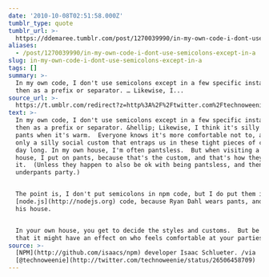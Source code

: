 ```yaml
---
date: '2010-10-08T02:51:58.000Z'
tumblr_type: quote
tumblr_url: >-
  https://ddemaree.tumblr.com/post/1270039990/in-my-own-code-i-dont-use-semicolons-except-in-a
aliases:
  - /post/1270039990/in-my-own-code-i-dont-use-semicolons-except-in-a
slug: in-my-own-code-i-dont-use-semicolons-except-in-a
tags: []
summary: >-
  In my own code, I don't use semicolons except in a few specific instances, and
  then as a prefix or separator. … Likewise, I...
source_url: >-
  https://t.umblr.com/redirect?z=http%3A%2F%2Ftwitter.com%2Ftechnoweenie%2Fstatus%2F26506458709&t=ZTZlN2ExZTQyOTc4MDk4OThkMDE5NTlkMGU2MzlmMDZmZTlkZTYyYiwxMjcwMDM5OTkw&b=t%3AZwnU0JNPe2gtl9NEucydUA&p=https%3A%2F%2Fddemaree.tumblr.com%2Fpost%2F1270039990%2Fin-my-own-code-i-dont-use-semicolons-except-in-a&m=1&ts=1610235745
text: >-
  In my own code, I don't use semicolons except in a few specific instances, and
  then as a prefix or separator. &hellip; Likewise, I think it's silly to wear
  pants when it's warm.  Everyone knows it's more comfortable not to, and it's
  only a silly social custom that entraps us in these tight pieces of cloth all
  day long. In my own house, I'm often pantsless.  But when visiting a friend's
  house, I put on pants, because that's the custom, and that's how they like
  it.  (Unless they happen to also be ok with being pantsless, and then it's an
  underpants party.) 


  The point is, I don't put semicolons in npm code, but I do put them in
  [node.js](http://nodejs.org) code, because Ryan Dahl wears pants, and node is
  his house.


  In your own house, you get to decide the styles and customs.  But be aware
  that it might have an effect on who feels comfortable at your parties. 
source: >-
  [NPM](http://github.com/isaacs/npm) developer Isaac Schlueter. /via
  [@technoweenie](http://twitter.com/technoweenie/status/26506458709)
---
```


